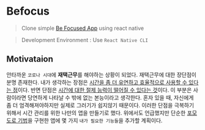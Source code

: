 # Befocus

> Clone simple [Be Focused App](https://apps.apple.com/kr/app/be-focused-focus-timer/id973130201) using react native

> Development Environment : Use `React Native CLI`

## Motivataion

안타까운 `코로나 시대`에 **재택근무**를 해야하는 상황이 되었다. 재택근무에 대한 장단점이 분명 존재한다. 내가 생각하는 장점은 <u>시간을 좀 더 유연하고 효율적으로 사용할 수 있다는 점</u>이다. 반면 단점은 <u>시간에 대한 절제 능력이 떨어질 수 있다는 것</u>이다. 이 부분은 사람이라면 당연하게 나타날 수 밖에 없는 본능이라고 생각한다. 혼자 있을 때, 자신에게 좀 더 엄격해져야하지만 실제로 그러기가 쉽지않기 때문이다. 이러한 단점을 극복하기 위해서 시간 관리를 위한 나만의 앱을 만들기로 했다. 위에서도 언급했지만 단순한 [포모도로 기법](https://ko.wikipedia.org/wiki/%ED%8F%AC%EB%AA%A8%EB%8F%84%EB%A1%9C_%EA%B8%B0%EB%B2%95)을 구현한 앱에 몇 가지 `내가 필요한 기능들`을 추가할 계획이다.
